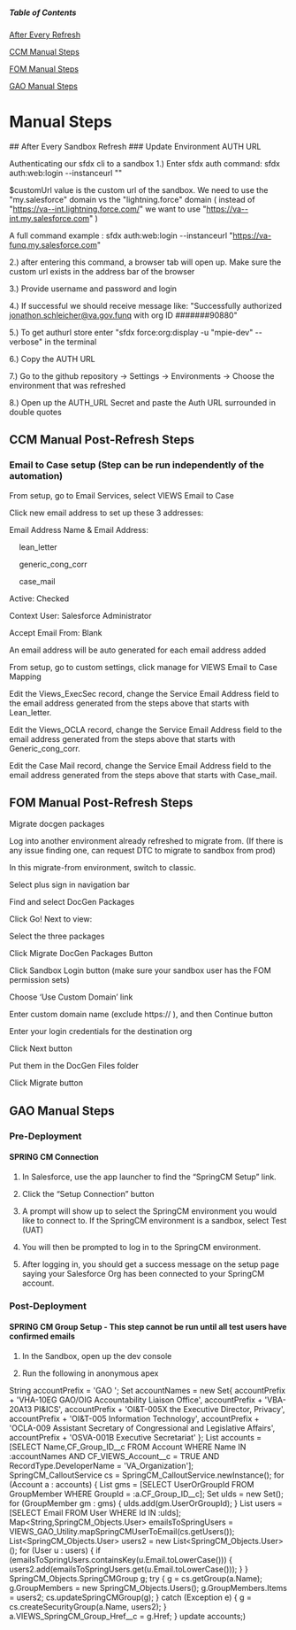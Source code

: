 ##### Table of Contents  
[After Every Refresh](#after_every_refresh)  

[CCM Manual Steps](#ccm) 

[FOM Manual Steps](#fom)  

[GAO Manual Steps](#gao)  

# Manual Steps

<a name="after_every_refresh"/>
## After Every Sandbox Refresh
### Update Environment AUTH URL

Authenticating our sfdx cli to a sandbox
1.)  Enter sfdx auth command: sfdx auth:web:login --instanceurl "<Sandbox URL>"

$customUrl value is the custom url of the sandbox. We need to use the "my.salesforce" domain vs the "lightning.force" domain ( instead of    "https://va--int.lightning.force.com/" we want to use "https://va--int.my.salesforce.com" )

A full command example :     sfdx auth:web:login --instanceurl "https://va-funq.my.salesforce.com"



2.) after entering this command, a browser tab will open up.  Make sure the custom url exists in the address bar of the browser


3.) Provide username and password and login


4.) If successful we should receive message like: "Successfully authorized jonathon.schleicher@va.gov.funq with org ID #######90880" 


5.) To get authurl store enter "sfdx force:org:display -u "mpie-dev" --verbose" in the terminal


6.) Copy the AUTH URL


7.) Go to the github repository -> Settings -> Environments -> Choose the environment that was refreshed


8.) Open up the AUTH_URL Secret and paste the Auth URL surrounded in double quotes

<a name="ccm"/>

## CCM Manual Post-Refresh Steps

### Email to Case setup (Step can be run independently of the automation) 

From setup, go to Email Services, select VIEWS Email to Case 

Click new email address to set up these 3 addresses: 

Email Address Name & Email Address: 

&emsp; lean_letter 

&emsp; generic_cong_corr 

&emsp; case_mail 

Active: Checked 

Context User: Salesforce Administrator 

Accept Email From: Blank 


An email address will be auto generated for each email address added  

From setup, go to custom settings, click manage for VIEWS Email to Case Mapping 

Edit the Views_ExecSec record, change the Service Email Address field to the email address generated from the steps above that starts with Lean_letter. 

Edit the Views_OCLA record, change the Service Email Address field to the email address generated from the steps above that starts with Generic_cong_corr. 

Edit the Case Mail record, change the Service Email Address field to the email address generated from the steps above that starts with Case_mail. 

<a name="fom"/>

## FOM Manual Post-Refresh Steps
Migrate docgen packages 

Log into another environment already refreshed to migrate from.  (If there is any issue finding one, can request DTC to migrate to sandbox from prod) 

In this migrate-from environment, switch to classic. 

Select plus sign in navigation bar 
 
Find and select DocGen Packages 
 
Click Go! Next to view: 
 
Select the three packages 

Click Migrate DocGen Packages Button 

Click Sandbox Login button (make sure your sandbox user has the FOM permission sets) 

Choose ‘Use Custom Domain’ link 
 
Enter custom domain name (exclude https:// ), and then Continue button 

Enter your login credentials for the destination org 

Click Next button 

Put them in the DocGen Files folder 

Click Migrate button 

<a name="gao"/>

## GAO Manual Steps

### Pre-Deployment
#### SPRING CM Connection

1) In Salesforce, use the app launcher to find the “SpringCM Setup” link.  

2) Click the “Setup Connection” button

3) A prompt will show up to select the SpringCM environment you would like to connect to.  If the SpringCM environment is a sandbox, select Test (UAT)

4) You will then be prompted to log in to the SpringCM environment. 

5) After logging in, you should get a success message on the setup page saying your Salesforce Org has been connected to your SpringCM account. 

### Post-Deployment
#### SPRING CM Group Setup - This step cannot be run until all test users have confirmed emails

1) In the Sandbox, open up the dev console

2) Run the following in anonymous apex


String accountPrefix = 'GAO ';
Set<String> accountNames = new Set<String>{
        accountPrefix + 'VHA-10EG GAO/OIG Accountability Liaison Office',
        accountPrefix + 'VBA-20A13 PI&ICS',
        accountPrefix + 'OI&T-005X the Executive Director, Privacy',
        accountPrefix + 'OI&T-005 Information Technology',
        accountPrefix + 'OCLA-009 Assistant Secretary of Congressional and Legislative Affairs',
        accountPrefix + 'OSVA-001B Executive Secretariat'
};
List<Account> accounts = [SELECT Name,CF_Group_ID__c FROM Account WHERE Name IN :accountNames AND CF_VIEWS_Account__c = TRUE AND RecordType.DeveloperName = 'VA_Organization'];
SpringCM_CalloutService cs = SpringCM_CalloutService.newInstance();
for (Account a : accounts) {
    List<GroupMember> gms = [SELECT UserOrGroupId FROM GroupMember WHERE GroupId = :a.CF_Group_ID__c];
    Set<Id> uIds = new Set<Id>();
    for (GroupMember gm : gms) {
        uIds.add(gm.UserOrGroupId);
    }
    List<User> users = [SELECT Email FROM User WHERE Id IN :uIds];
    Map<String,SpringCM_Objects.User> emailsToSpringUsers = VIEWS_GAO_Utility.mapSpringCMUserToEmail(cs.getUsers());
    List<SpringCM_Objects.User> users2 = new List<SpringCM_Objects.User>();
    for (User u : users) {
        if (emailsToSpringUsers.containsKey(u.Email.toLowerCase())) {
            users2.add(emailsToSpringUsers.get(u.Email.toLowerCase()));
        }
    }
    SpringCM_Objects.SpringCMGroup g;
    try {
        g = cs.getGroup(a.Name);
        g.GroupMembers = new SpringCM_Objects.Users();
        g.GroupMembers.Items = users2;
        cs.updateSpringCMGroup(g);
    }
    catch (Exception e) {
        g = cs.createSecurityGroup(a.Name, users2);
    }
    a.VIEWS_SpringCM_Group_Href__c = g.Href;
}
update accounts;)
